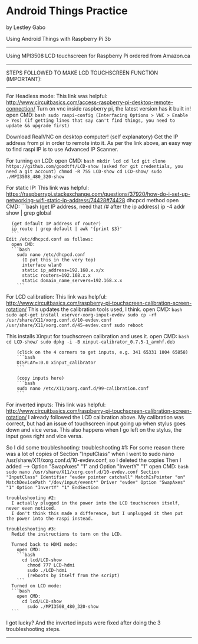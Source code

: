 # Android Things Practice
by Lestley Gabo

Using Android Things with Raspberry Pi 3b

***************************************************************************
Using MPI3508 LCD touchscreen for Raspberry Pi ordered from Amazon.ca
***************************************************************************
STEPS FOLLOWED TO MAKE LCD TOUCHSCREEN FUNCTION (IMPORTANT):
***************************************************************************
For Headless mode:
  This link was helpful:
  http://www.circuitbasics.com/access-raspberry-pi-desktop-remote-connection/
  Turn on vnc inside raspberry pi, the latest version has it built in!
    open CMD:
    ```bash
      sudo raspi-config
      (Interfacing Options > VNC > Enable > Yes)
      (if getting lines that say can't find things, you need to update && upgrade first)
    ```

  Download RealVNC on desktop computer! (self explanatory)
    Get the IP address from pi in order to remote into it.
    As per the link above, an easy way to find raspi IP is to use Advanced IP Scanner.

For turning on LCD:
  open CMD:
    ```bash
    mkdir lcd
    cd lcd
      git clone https://github.com/goodtft/LCD-show
      (asked for git credentials, you need a git account)
      chmod -R 755 LCD-show
      cd LCD-show/
        sudo ./MPI3508_480_320-show
    ```

For static IP:
  This link was helpful:
  https://raspberrypi.stackexchange.com/questions/37920/how-do-i-set-up-networking-wifi-static-ip-address/74428#74428
  dhcpcd method
    open CMD:
      ```bash
      (get IP address, need that /# after the ip address)
      ip -4 addr show | grep global

      (get default IP address of router)
      ip route | grep default | awk '{print $3}'
      ```
    Edit /etc/dhcpcd.conf as follows:
      open CMD:
      ```bash
        sudo nano /etc/dhcpcd.conf
          (I put this in the very top)
          interface wlan0
          static ip_address=192.168.x.x/x
          static routers=192.168.x.x
          static domain_name_servers=192.168.x.x
        ```

For LCD calibration:
  This link was helpful:
    http://www.circuitbasics.com/raspberry-pi-touchscreen-calibration-screen-rotation/
  This updates the calibration tools used, I think.
  open CMD:
    ```bash
    sudo apt-get install xserver-xorg-input-evdev
    sudo cp -rf /usr/share/X11/xorg.conf.d/10-evdev.conf /usr/share/X11/xorg.conf.d/45-evdev.conf
    sudo reboot
    ```

  This installs Xinput for touchscreen calibration and uses it.
    open CMD:
      ```bash
      cd LCD-show/
        sudo dpkg -i -B xinput-calibrator_0.7.5-1_armhf.deb
      ```

        (click on the 4 corners to get inputs, e.g. 341 65331 1004 65858)
        ```bash
        DISPLAY=:0.0 xinput_calibrator
        ```

        (copy inputs here)
        ```bash
        sudo nano /etc/X11/xorg.conf.d/99-calibration.conf
        ```

For inverted inputs:
  This link was helpful:
  http://www.circuitbasics.com/raspberry-pi-touchscreen-calibration-screen-rotation/
  I already followed the LCD calibration above.
  My calibration was correct, but had an issue of touchscreen input going up when stylus goes down and vice versa.
  This also happens when I go left on the stylus, the input goes right and vice versa.

  So I did some troubleshooting:
    troubleshooting #1:
      For some reason there was a lot of copies of Section "InputClass" when I went to
      sudo nano /usr/share/X11/xorg.conf.d/10-evdev.conf, so I deleted the copies
      Then I added --> Option "SwapAxes" "1" and Option "InvertY" "1"
      open CMD:
      ```bash
        sudo nano /usr/share/X11/xorg.conf.d/10-evdev.conf
          Section "InputClass"
            Identifier "evdev pointer catchall"
            MatchIsPointer "on"
            MatchDevicePath "/dev/input/event*"
            Driver "evdev"
            Option "SwapAxes" "1"
            Option "InvertY" "1"
          EndSection
      ```

    troubleshooting #2:
      I actually plugged in the power into the LCD touchscreen itself, never even noticed.
      I don't think this made a difference, but I unplugged it then put the power into the raspi instead.

    troubleshooting #3:
      Redid the instructions to turn on the LCD.

      Turned back to HDMI mode:
        open CMD:
        ```bash
          cd lcd/LCD-show
            chmod 777 LCD-hdmi
            sudo ./LCD-hdmi
            (reboots by itself from the script)
        ```
      Turned on LCD mode:
      ```bash
        open CMD:
          cd lcd/LCD-show
            sudo ./MPI3508_480_320-show
      ```
  I got lucky? And the inverted inputs were fixed after doing the 3 troubleshooting steps.


*********************************************************
